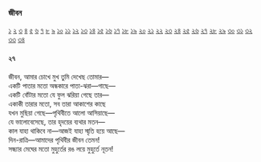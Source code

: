 ### জীবন   
[১](2.10.0.jeebon-1.md) [২](2.10.1.jeebon-2.md) [৩](2.10.2.jeebon-3.md) [৪](2.10.3.jeebon-4.md) [৫](2.10.4.jeebon-5.md) [৬](2.10.5.jeebon-6.md) [৭](2.10.6.jeebon-7.md) [৮](2.10.7.jeebon-8.md) [৯](2.10.8.jeebon-9.md) [১০](2.10.9.jeebon-10.md) [১১](2.10.10.jeebon-11.md) [১২](2.10.11.jeebon-12.md) [১৩](2.10.12.jeebon-13.md) [১৪](2.10.13.jeebon-14.md) [১৫](2.10.14.jeebon-15.md) [১৬](2.10.15.jeebon-16.md) [১৭](2.10.16.jeebon-17.md) [১৮](2.10.17.jeebon-18.md) [১৯](2.10.18.jeebon-19.md) [২০](2.10.19.jeebon-20.md) [২১](2.10.20.jeebon-21.md) [২২](2.10.21.jeebon-22.md) [২৩](2.10.22.jeebon-23.md) [২৪](2.10.23.jeebon-24.md) [২৫](2.10.24.jeebon-25.md) [২৬](2.10.25.jeebon-26.md) [২৭](2.10.26.jeebon-27.md) [২৮](2.10.27.jeebon-28.md) [২৯](2.10.28.jeebon-29.md) [৩০](2.10.29.jeebon-30.md) [৩১](2.10.30.jeebon-31.md) [৩২](2.10.31.jeebon-32.md) [৩৩](2.10.32.jeebon-33.md) [৩৪](2.10.33.jeebon-34.md)
#### ২৭
জীবন, আমার চোখে মুখ তুমি দেখেছ তোমার—  
একটি পাতার মতো অন্ধকারে পাতা-ঝরা—গাছে—  
একটি বোঁটার মতো যে ফুল ঝরিয়া গেছে তার—  
একাকী তারার মতো, সব তারা আকাশের কাছে  
যখন মুছিয়া গেছে—পৃথিবীতে আলো আসিয়াছে—  
যে ভালোবেসেছে, তার হৃদয়ের ব্যথার মতন—  
কাল যাহা থাকিবে না—আজই যাহা স্মৃতি হয়ে আছে—  
দিন-রাত্রি—আমাদের পৃথিবীর জীবন তেমন!  
সন্ধ্যার মেঘের মতো মুহুর্তের রঙ লয়ে মুহুর্তে নূতন!  